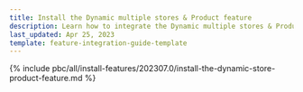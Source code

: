 ```yaml
---
title: Install the Dynamic multiple stores & Product feature
description: Learn how to integrate the Dynamic multiple stores & Product feature into a Spryker project.
last_updated: Apr 25, 2023
template: feature-integration-guide-template
---
```


{% include pbc/all/install-features/202307.0/install-the-dynamic-store-product-feature.md %} <!-- To edit, see /_includes/pbc/all/install-features/202307.0/install-the-dynamic-store-product-feature.md -->
